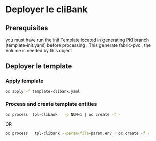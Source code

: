# Deployer le cliBank

## Prerequisites

you must have run the init Template located in  generating PKI branch (template-init.yaml) before processing . This generate fabric-pvc , the Volume is  needed by this object 


## Deployer le template 
### Apply template
```sh 
oc apply -f template-clibank.yaml
```
### Process and create template entities

```sh
oc process  tpl-clibank   -p NUM=1 | oc create -f -
``` 

OR 

```sh
oc process   tpl-clibank --param-file=param.env | oc create -f -
``` 

 


  

